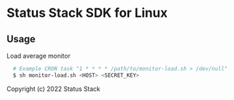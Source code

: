 # Status Stack SDK for Linux

Usage
-----

Load average monitor
```bash
  # Example CRON task "1 * * * * /path/to/monitor-load.sh > /dev/null"
  $ sh monitor-load.sh <HOST> <SECRET_KEY>
```

Copyright (c) 2022 Status Stack